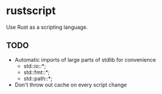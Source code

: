 # rustscript

Use Rust as a scripting language.

## TODO

* Automatic imports of large parts of stdlib for convenience
  * std::io::*;
  * std::fmt::*;
  * std::path::*;
* Don't throw out cache on every script change
